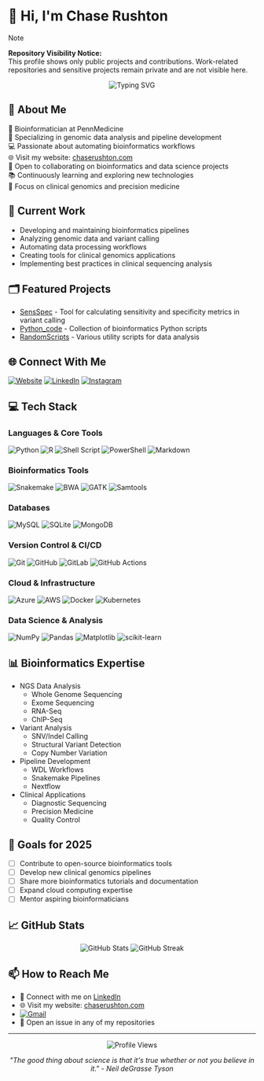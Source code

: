 # 👋 Hi, I'm Chase Rushton

> [!NOTE]  
> **Repository Visibility Notice:**  
> This profile shows only public projects and contributions. Work-related repositories and sensitive projects remain private and are not visible here.

<div align="center">
  <img src="https://readme-typing-svg.herokuapp.com?font=Fira+Code&pause=1000&color=2C8EBB&center=true&vCenter=true&random=false&width=435&lines=Bioinformatician+at+PennMedicine;NGS+Data+Analysis+Expert;Pipeline+Developer;Open+Source+Contributor" alt="Typing SVG" />
</div>

## 💫 About Me
🧬 Bioinformatician at PennMedicine  
🔬 Specializing in genomic data analysis and pipeline development  
💻 Passionate about automating bioinformatics workflows  
🌐 Visit my website: [chaserushton.com](https://www.chaserushton.com)  
🤝 Open to collaborating on bioinformatics and data science projects  
📚 Continuously learning and exploring new technologies  
🎯 Focus on clinical genomics and precision medicine

## 🔭 Current Work
- Developing and maintaining bioinformatics pipelines
- Analyzing genomic data and variant calling
- Automating data processing workflows
- Creating tools for clinical genomics applications
- Implementing best practices in clinical sequencing analysis

## 🗂️ Featured Projects
- [SensSpec](https://github.com/ChaseRushton/SensSpec) - Tool for calculating sensitivity and specificity metrics in variant calling
- [Python_code](https://github.com/ChaseRushton/Python_code) - Collection of bioinformatics Python scripts
- [RandomScripts](https://github.com/ChaseRushton/RandomScripts) - Various utility scripts for data analysis

## 🌐 Connect With Me
[![Website](https://img.shields.io/badge/Website-chaserushton.com-blue?style=flat-square&logo=google-chrome)](https://www.chaserushton.com)
[![LinkedIn](https://img.shields.io/badge/LinkedIn-%230077B5.svg?logo=linkedin&logoColor=white)](https://linkedin.com/in/chase-rushton-83abb8163)
[![Instagram](https://img.shields.io/badge/Instagram-%23E4405F.svg?logo=Instagram&logoColor=white)](https://instagram.com/chrushh)

## 💻 Tech Stack

### Languages & Core Tools
![Python](https://img.shields.io/badge/python-3670A0?style=for-the-badge&logo=python&logoColor=ffdd54)
![R](https://img.shields.io/badge/r-%23276DC3.svg?style=for-the-badge&logo=r&logoColor=white)
![Shell Script](https://img.shields.io/badge/shell_script-%23121011.svg?style=for-the-badge&logo=gnu-bash&logoColor=white)
![PowerShell](https://img.shields.io/badge/PowerShell-%235391FE.svg?style=for-the-badge&logo=powershell&logoColor=white)
![Markdown](https://img.shields.io/badge/markdown-%23000000.svg?style=for-the-badge&logo=markdown&logoColor=white)

### Bioinformatics Tools
![Snakemake](https://img.shields.io/badge/snakemake-%23147259.svg?style=for-the-badge&logo=snake&logoColor=white)
![BWA](https://img.shields.io/badge/BWA-%23404d59.svg?style=for-the-badge)
![GATK](https://img.shields.io/badge/GATK-%23150458.svg?style=for-the-badge)
![Samtools](https://img.shields.io/badge/Samtools-%23F05033.svg?style=for-the-badge)

### Databases
![MySQL](https://img.shields.io/badge/mysql-4479A1.svg?style=for-the-badge&logo=mysql&logoColor=white)
![SQLite](https://img.shields.io/badge/sqlite-%2307405e.svg?style=for-the-badge&logo=sqlite&logoColor=white)
![MongoDB](https://img.shields.io/badge/MongoDB-%234ea94b.svg?style=for-the-badge&logo=mongodb&logoColor=white)

### Version Control & CI/CD
![Git](https://img.shields.io/badge/git-%23F05033.svg?style=for-the-badge&logo=git&logoColor=white)
![GitHub](https://img.shields.io/badge/github-%23121011.svg?style=for-the-badge&logo=github&logoColor=white)
![GitLab](https://img.shields.io/badge/gitlab-%23181717.svg?style=for-the-badge&logo=gitlab&logoColor=white)
![GitHub Actions](https://img.shields.io/badge/github%20actions-%232671E5.svg?style=for-the-badge&logo=githubactions&logoColor=white)

### Cloud & Infrastructure
![Azure](https://img.shields.io/badge/azure-%230072C6.svg?style=for-the-badge&logo=microsoftazure&logoColor=white)
![AWS](https://img.shields.io/badge/AWS-%23FF9900.svg?style=for-the-badge&logo=amazon-aws&logoColor=white)
![Docker](https://img.shields.io/badge/docker-%230db7ed.svg?style=for-the-badge&logo=docker&logoColor=white)
![Kubernetes](https://img.shields.io/badge/kubernetes-%23326ce5.svg?style=for-the-badge&logo=kubernetes&logoColor=white)

### Data Science & Analysis
![NumPy](https://img.shields.io/badge/numpy-%23013243.svg?style=for-the-badge&logo=numpy&logoColor=white)
![Pandas](https://img.shields.io/badge/pandas-%23150458.svg?style=for-the-badge&logo=pandas&logoColor=white)
![Matplotlib](https://img.shields.io/badge/Matplotlib-%23ffffff.svg?style=for-the-badge&logo=Matplotlib&logoColor=black)
![scikit-learn](https://img.shields.io/badge/scikit--learn-%23F7931E.svg?style=for-the-badge&logo=scikit-learn&logoColor=white)

## 📊 Bioinformatics Expertise
- NGS Data Analysis
  - Whole Genome Sequencing
  - Exome Sequencing
  - RNA-Seq
  - ChIP-Seq
- Variant Analysis
  - SNV/Indel Calling
  - Structural Variant Detection
  - Copy Number Variation
- Pipeline Development
  - WDL Workflows
  - Snakemake Pipelines
  - Nextflow
- Clinical Applications
  - Diagnostic Sequencing
  - Precision Medicine
  - Quality Control

## 🎯 Goals for 2025
- [ ] Contribute to open-source bioinformatics tools
- [ ] Develop new clinical genomics pipelines
- [ ] Share more bioinformatics tutorials and documentation
- [ ] Expand cloud computing expertise
- [ ] Mentor aspiring bioinformaticians

## 📈 GitHub Stats

<div align="center">
  <img src="https://github-readme-stats.vercel.app/api?username=ChaseRushton&show_icons=true&theme=react" alt="GitHub Stats" />
  <img src="https://github-readme-streak-stats.herokuapp.com/?user=ChaseRushton&theme=react" alt="GitHub Streak" />
</div>

## 📫 How to Reach Me
- 💼 Connect with me on [LinkedIn](https://linkedin.com/in/chase-rushton-83abb8163)
- 🌐 Visit my website: [chaserushton.com](https://www.chaserushton.com)
- [![Gmail](https://img.shields.io/badge/Gmail-chaserushton@gmail.com-EA4335?style=flat-square&logo=gmail&logoColor=white)](mailto:chaserushton@gmail.com)
- 💬 Open an issue in any of my repositories

---
<div align="center">
  
![Profile Views](https://komarev.com/ghpvc/?username=ChaseRushton&color=blue)

*"The good thing about science is that it's true whether or not you believe in it." - Neil deGrasse Tyson*
</div>
